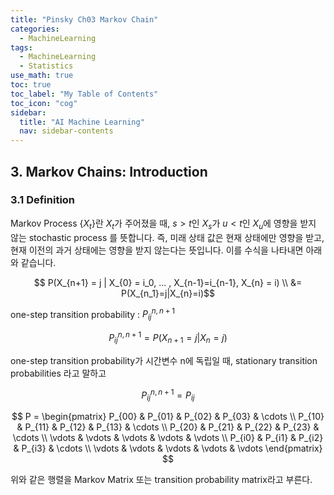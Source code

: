 ```yaml
---
title: "Pinsky Ch03 Markov Chain" 
categories:
  - MachineLearning
tags:
  - MachineLearning
  - Statistics
use_math: true
toc: true
toc_label: "My Table of Contents"
toc_icon: "cog"
sidebar:
  title: "AI Machine Learning"
  nav: sidebar-contents
---
```


## 3. Markov Chains: Introduction

### 3.1 Definition

Markov Process $\{X_t\}$란 ${X_t}$가 주어졌을 때, $s > t$인 ${X_s}$가 $u < t$인 ${X_u}$에 영향을 받지 않는 stochastic process 를 뜻합니다. 즉, 미래 상태 값은 현재 상태에만 영향을 받고, 현재 이전의 과거 상태에는 영향을 받지 않는다는 뜻입니다. 이를 수식을 나타내면 아래와 같습니다. 

$$ P(X_{n+1} = j | X_{0} = i_0, ... , X_{n-1}=i_{n-1}, X_{n} = i) \\ &= P(X_{n_1}=j|X_{n}=i)$$

one-step transition probability : $P_{ij}^{n, n+1}$

$$ P_{ij}^{n, n+1} = P(X_{n+1}=j|X_{n} = j) $$

one-step transition probability가 시간변수 n에 독립일 때, stationary transition probabilities 라고 말하고

$$P_{ij}^{n, n+1} = P_{ij}$$

$$
P = 
\begin{pmatrix}
P_{00} & P_{01} & P_{02} & P_{03} & \cdots \\
P_{10} & P_{11} & P_{12} & P_{13} & \cdots \\
P_{20} & P_{21} & P_{22} & P_{23} & \cdots \\
\vdots & \vdots & \vdots & \vdots & \vdots  \\
P_{i0} & P_{i1} & P_{i2} & P_{i3} & \cdots \\
\vdots & \vdots & \vdots & \vdots & \vdots        
\end{pmatrix}
$$

위와 같은 행렬을 Markov Matrix 또는 transition probability matrix라고 부른다. 


